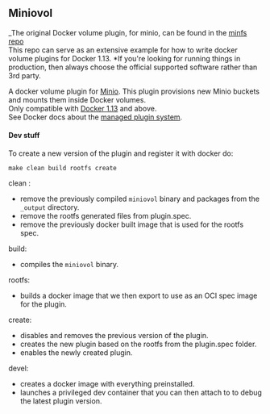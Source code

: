 Miniovol
---
_The original Docker volume plugin, for minio, can be found in the [minfs repo](https://github.com/minio/minfs#docker-plugin)  
This repo can serve as an extensive example for how to write docker volume plugins for Docker 1.13.
*If you're looking for running things in production, then always choose the official supported software rather than 3rd party.

A docker volume plugin for [Minio](https://minio.io/). This plugin provisions
new Minio buckets and mounts them inside Docker volumes.  
Only compatible with [Docker 1.13](https://github.com/docker/docker/releases)
and above.  
See Docker docs about the [managed plugin system](https://docs.docker.com/engine/extend/#/installing-and-using-a-plugin).  




#### Dev stuff
To create a new version of the plugin and register it with docker do:  
```
make clean build rootfs create  
```

clean :
* remove the previously compiled `miniovol` binary and packages from
the `_output` directory.  
* remove the rootfs generated files from plugin.spec.  
* remove the previously docker built image that is used for the rootfs spec.  

build:
* compiles the `miniovol` binary.  

rootfs:
* builds a docker image that we then export to use as an OCI spec image for the
plugin.  

create:
* disables and removes the previous version of the plugin.  
* creates the new plugin based on the rootfs from the plugin.spec folder.  
* enables the newly created plugin.  

devel:
* creates a docker image with everything preinstalled.  
* launches a privileged dev container that you can then attach to to debug the
latest plugin version.  
